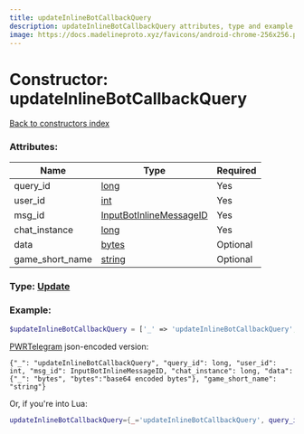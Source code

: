 ```yaml
---
title: updateInlineBotCallbackQuery
description: updateInlineBotCallbackQuery attributes, type and example
image: https://docs.madelineproto.xyz/favicons/android-chrome-256x256.png
---
```

# Constructor: updateInlineBotCallbackQuery  
[Back to constructors index](index.md)



### Attributes:

| Name     |    Type       | Required |
|----------|---------------|----------|
|query\_id|[long](../types/long.md) | Yes|
|user\_id|[int](../types/int.md) | Yes|
|msg\_id|[InputBotInlineMessageID](../types/InputBotInlineMessageID.md) | Yes|
|chat\_instance|[long](../types/long.md) | Yes|
|data|[bytes](../types/bytes.md) | Optional|
|game\_short\_name|[string](../types/string.md) | Optional|



### Type: [Update](../types/Update.md)


### Example:

```php
$updateInlineBotCallbackQuery = ['_' => 'updateInlineBotCallbackQuery', 'query_id' => long, 'user_id' => int, 'msg_id' => InputBotInlineMessageID, 'chat_instance' => long, 'data' => 'bytes', 'game_short_name' => 'string'];
```  

[PWRTelegram](https://pwrtelegram.xyz) json-encoded version:

```
{"_": "updateInlineBotCallbackQuery", "query_id": long, "user_id": int, "msg_id": InputBotInlineMessageID, "chat_instance": long, "data": {"_": "bytes", "bytes":"base64 encoded bytes"}, "game_short_name": "string"}
```


Or, if you're into Lua:

```lua
updateInlineBotCallbackQuery={_='updateInlineBotCallbackQuery', query_id=long, user_id=int, msg_id=InputBotInlineMessageID, chat_instance=long, data='bytes', game_short_name='string'}

```


